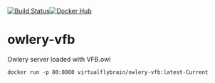 [![Build Status](https://travis-ci.org/VirtualFlyBrain/owlery-vfb.svg?branch=master)](https://travis-ci.org/VirtualFlyBrain/owlery-vfb)[![Docker Hub](https://www.shippable.com/assets/images/logos/docker-hub.jpg)](https://hub.docker.com/r/virtualflybrain/owlery-vfb/)

# owlery-vfb
Owlery server loaded with VFB.owl  

```
docker run -p 80:8080 virtualflybrain/owlery-vfb:latest-Current
```

